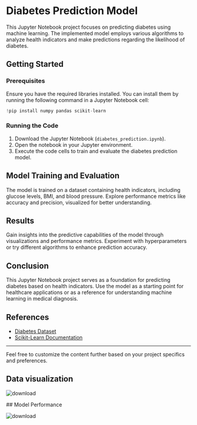 # Diabetes Prediction Model

This Jupyter Notebook project focuses on predicting diabetes using machine learning. The implemented model employs various algorithms to analyze health indicators and make predictions regarding the likelihood of diabetes.

## Getting Started

### Prerequisites

Ensure you have the required libraries installed. You can install them by running the following command in a Jupyter Notebook cell:

```python
!pip install numpy pandas scikit-learn
```

### Running the Code

1. Download the Jupyter Notebook (`diabetes_prediction.ipynb`).
2. Open the notebook in your Jupyter environment.
3. Execute the code cells to train and evaluate the diabetes prediction model.

## Model Training and Evaluation

The model is trained on a dataset containing health indicators, including glucose levels, BMI, and blood pressure. Explore performance metrics like accuracy and precision, visualized for better understanding.

## Results

Gain insights into the predictive capabilities of the model through visualizations and performance metrics. Experiment with hyperparameters or try different algorithms to enhance prediction accuracy.

## Conclusion

This Jupyter Notebook project serves as a foundation for predicting diabetes based on health indicators. Use the model as a starting point for healthcare applications or as a reference for understanding machine learning in medical diagnosis.

## References

- [Diabetes Dataset](link-to-dataset)
- [Scikit-Learn Documentation](https://scikit-learn.org/stable/documentation.html)

---

Feel free to customize the content further based on your project specifics and preferences.
<div>
  
## Data visualization
  
![download](https://github.com/kishore-FDI/Diabetes_predictions/assets/147427164/4b6d2497-7a94-48d2-946e-b10e484d21b2)
</div>

<div>
## Model Performance

![download](https://githu33b.com/kishore-FDI/Diabetes_predictions/assets/147427164/a96ab2a8-7ad2-497d-80b5-572e2c76beb4)
</div>
